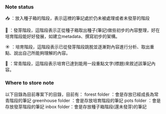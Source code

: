 ### Note status
📥 ：放入種子箱的階段，表示這裡的筆記處於仍未被處理或者未發芽的階段

🌱 ：發芽階段，這階段表示正從種子箱取出種子(筆記)做些初步的內容整理，好在培育階段能好好發展，如建立metadata、撰寫初步的架構。

☀️ ：培育階段，這階段表示已從發芽階段跳脫並逐漸對內容進行分析、取出重點、說出自己所能夠理解的內容。

🌳 ：常青階段，這階段表示培育已達到能用一段重點文字(標題)來敘述該筆記內容。




### Where to store note
以下目錄為目前專案下的目錄，目前有：
forest folder ：會是存放已經成長為常青階段的筆記
greenhouse folder ：會是存放培育階段的筆記
pots folder ：會是存放發芽階段的筆記
inbox folder：會是存放種子箱階段(還未發芽)的筆記